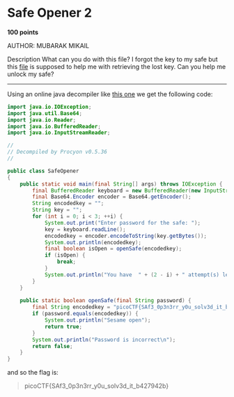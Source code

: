 # Safe Opener 2

**100 points**

AUTHOR: MUBARAK MIKAIL

Description
What can you do with this file?
I forgot the key to my safe but this [file]() is supposed to help me with retrieving the lost key. Can you help me unlock my safe?

___

Using an online java decompiler like [this one](http://www.javadecompilers.com/) we get the following code:

```java
import java.io.IOException;
import java.util.Base64;
import java.io.Reader;
import java.io.BufferedReader;
import java.io.InputStreamReader;

// 
// Decompiled by Procyon v0.5.36
// 

public class SafeOpener
{
    public static void main(final String[] args) throws IOException {
        final BufferedReader keyboard = new BufferedReader(new InputStreamReader(System.in));
        final Base64.Encoder encoder = Base64.getEncoder();
        String encodedkey = "";
        String key = "";
        for (int i = 0; i < 3; ++i) {
            System.out.print("Enter password for the safe: ");
            key = keyboard.readLine();
            encodedkey = encoder.encodeToString(key.getBytes());
            System.out.println(encodedkey);
            final boolean isOpen = openSafe(encodedkey);
            if (isOpen) {
                break;
            }
            System.out.println("You have  " + (2 - i) + " attempt(s) left");
        }
    }
    
    public static boolean openSafe(final String password) {
        final String encodedkey = "picoCTF{SAf3_0p3n3rr_y0u_solv3d_it_b427942b}";
        if (password.equals(encodedkey)) {
            System.out.println("Sesame open");
            return true;
        }
        System.out.println("Password is incorrect\n");
        return false;
    }
}
```

and so the flag is:

> picoCTF{SAf3_0p3n3rr_y0u_solv3d_it_b427942b}
